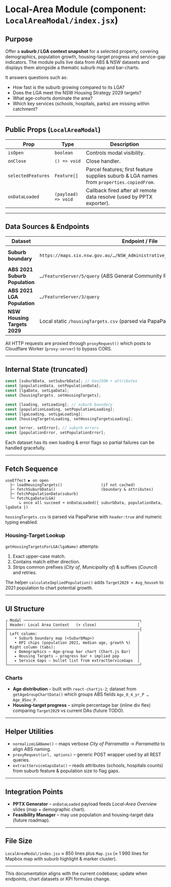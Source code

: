 # Local-Area Module (component: `LocalAreaModal/index.jsx`)

## Purpose

Offer a **suburb / LGA context snapshot** for a selected property, covering demographics, population growth, housing-target progress and service-gap indicators. The module pulls live data from ABS & NSW datasets and displays them alongside a thematic suburb map and bar-charts.

It answers questions such as:

- How fast is the suburb growing compared to its LGA?
- Does the LGA meet the NSW Housing Strategy 2029 targets?
- What age-cohorts dominate the area?
- Which key services (schools, hospitals, parks) are missing within catchment?

---

## Public Props (`LocalAreaModal`)

| Prop               | Type                | Description                                                                              |
| ------------------ | ------------------- | ---------------------------------------------------------------------------------------- |
| `isOpen`           | `boolean`           | Controls modal visibility.                                                               |
| `onClose`          | `() => void`        | Close handler.                                                                           |
| `selectedFeatures` | `Feature[]`         | Parcel features; first feature supplies suburb & LGA names from `properties.copiedFrom`. |
| `onDataLoaded`     | `(payload) => void` | Callback fired after all remote data resolve (used by PPTX exporter).                    |

---

## Data Sources & Endpoints

| Dataset                        | Endpoint / File                                                                 | Notes                                              |
| ------------------------------ | ------------------------------------------------------------------------------- | -------------------------------------------------- |
| **Suburb boundary**            | `https://maps.six.nsw.gov.au/…/NSW_Administrative_Boundaries/MapServer/0/query` | Where clause `UPPER(suburbname)=` selected suburb. |
| **ABS 2021 Suburb Population** | `…/FeatureServer/5/query` (ABS General Community Profile)                       | Returns population & age-distribution.             |
| **ABS 2021 LGA Population**    | `…/FeatureServer/3/query`                                                       | Queried with `LGA_NAME_2021`.                      |
| **NSW Housing Targets 2029**   | Local static `/housingTargets.csv` (parsed via PapaParse).                      |

All HTTP requests are proxied through `proxyRequest()` which posts to Cloudflare Worker (`proxy-server`) to bypass CORS.

---

## Internal State (truncated)

```ts
const [suburbData, setSuburbData]; // GeoJSON + attributes
const [populationData, setPopulationData];
const [lgaData, setLgaData];
const [housingTargets, setHousingTargets];

const [loading, setLoading]; // suburb boundary
const [populationLoading, setPopulationLoading];
const [lgaLoading, setLgaLoading];
const [housingTargetsLoading, setHousingTargetsLoading];

const [error, setError]; // suburb errors
const [populationError, setPopulationError];
```

Each dataset has its own loading & error flags so partial failures can be handled gracefully.

---

## Fetch Sequence

```
useEffect ▶ on open
  ├─ loadHousingTargets()                 (if not cached)
  ├─ fetchSuburbData()                    (boundary & attributes)
  ├─ fetchPopulationData(suburb)
  └─ fetchLgaData(LGA)
      ↳ once all succeed ➜ onDataLoaded({ suburbData, populationData, lgaData })
```

`housingTargets.csv` is parsed via PapaParse with `header:true` and numeric typing enabled.

### Housing-Target Lookup

`getHousingTargetsForLGA(lgaName)` attempts:

1. Exact upper-case match.
2. Contains match either direction.
3. Strips common prefixes (_City of_, _Municipality of_) & suffixes (_Council_) and retries.

The helper `calculateImpliedPopulation()` adds `Target2029 × Avg_househ` to 2021 population to chart potential growth.

---

## UI Structure

```
┌ Modal ───────────────────────────────────────────────────┐
│ Header: Local Area Context   (× close)                  │
├──────────────────────────────────────────────────────────┤
│ Left column:                                            │
│   • Suburb boundary map (<SuburbMap>)                   │
│   • KPI chips (population 2021, median age, growth %)   │
│ Right column (tabs):                                    │
│   ▸ Demographics – Age-group bar chart (Chart.js Bar)   │
│   ▸ Housing Targets – progress bar + implied pop        │
│   ▸ Service Gaps – bullet list from extractServiceGaps  │
└──────────────────────────────────────────────────────────┘
```

### Charts

- **Age distribution** – built with `react-chartjs-2`; dataset from `getAgeGroupChartData()` which groups ABS fields `Age_0_4_yr_P … Age_85ov_P`.
- **Housing-target progress** – simple percentage bar (inline div flex) comparing `Target2029` vs current DAs (future TODO).

---

## Helper Utilities

- `normalizeLGAName()` – maps verbose _City of Parramatta_ → _Parramatta_ to align ABS naming.
- `proxyRequest(url, options)` – generic POST wrapper used by all REST queries.
- `extractServiceGapsData()` – reads attributes (schools, hospitals counts) from suburb feature & population size to flag gaps.

---

## Integration Points

- **PPTX Generator** – `onDataLoaded` payload feeds _Local-Area Overview_ slides (map + demographic chart).
- **Feasibility Manager** – may use population and housing-target data (future roadmap).

---

## File Size

`LocalAreaModal/index.jsx` ≈ 850 lines plus `Map.jsx` (≈ 1 990 lines for Mapbox map with suburb highlight & marker cluster).

---

This documentation aligns with the current codebase; update when endpoints, chart datasets or KPI formulas change.
